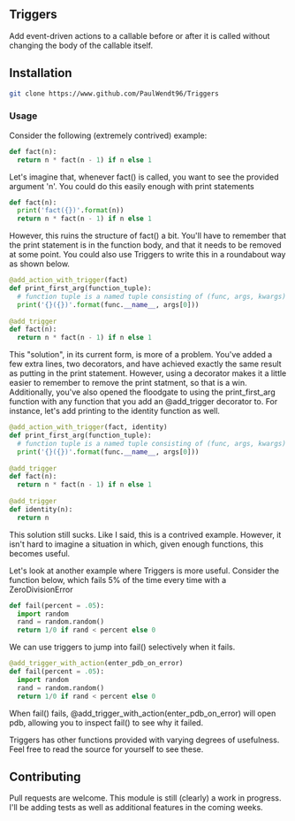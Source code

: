 ## Triggers
Add event-driven actions to a callable before or after it is called without changing the body of the callable itself. 

## Installation
```bash
git clone https://www.github.com/PaulWendt96/Triggers
```

### Usage
Consider the following (extremely contrived) example:

```python
def fact(n):
  return n * fact(n - 1) if n else 1
```
    
Let's imagine that, whenever fact() is called, you want to see the provided argument 'n'. 
You could do this easily enough with print statements

```python
def fact(n):
  print('fact({})'.format(n))
  return n * fact(n - 1) if n else 1
```
     
However, this ruins the structure of fact() a bit. You'll have to remember that the print 
statement is in the function body, and that it needs to be removed at some point. 
You could also use Triggers to write this in a roundabout way as shown below.

```python
@add_action_with_trigger(fact)
def print_first_arg(function_tuple):
  # function tuple is a named tuple consisting of (func, args, kwargs)
  print('{}({})'.format(func.__name__, args[0]))
  
@add_trigger
def fact(n):
  return n * fact(n - 1) if n else 1
```
  
This "solution", in its current form, is more of a problem. You've added a few extra lines, two decorators, and have
achieved exactly the same result as putting in the print statement. However, using a decorator makes it a little
easier to remember to remove the print statment, so that is a win. Additionally, you've also opened the floodgate to 
using the print_first_arg function with any function that you add an @add_trigger decorator to. For instance, let's
add printing to the identity function as well.

```python
@add_action_with_trigger(fact, identity)
def print_first_arg(function_tuple):
  # function tuple is a named tuple consisting of (func, args, kwargs)
  print('{}({})'.format(func.__name__, args[0]))
  
@add_trigger
def fact(n):
  return n * fact(n - 1) if n else 1
  
@add_trigger
def identity(n):
  return n
```

This solution still sucks. Like I said, this is a contrived example. However, it isn't hard to imagine a situation in which, given
enough functions, this becomes useful. 

Let's look at another example where Triggers is more useful. Consider the function below, which fails 5% of the time every time
with a ZeroDivisionError

```python
def fail(percent = .05):
  import random
  rand = random.random()
  return 1/0 if rand < percent else 0
```

We can use triggers to jump into fail() selectively when it fails.

```python
@add_trigger_with_action(enter_pdb_on_error)
def fail(percent = .05):
  import random
  rand = random.random()
  return 1/0 if rand < percent else 0
```

When fail() fails, @add_trigger_with_action(enter_pdb_on_error) will open pdb, allowing you to inspect fail() to see why it failed. 

Triggers has other functions provided with varying degrees of usefulness. Feel free to read the source for yourself to see these.

## Contributing
Pull requests are welcome. This module is still (clearly) a work in progress. I'll be adding tests as well as additional features in the coming weeks.

